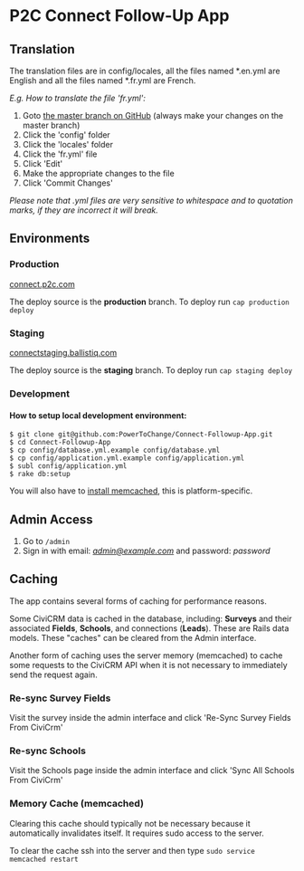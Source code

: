 # P2C Connect Follow-Up App

## Translation

The translation files are in config/locales, all the files named \*.en.yml are English and all the files named \*.fr.yml are French.

*E.g. How to translate the file 'fr.yml':*

1. Goto [the master branch on GitHub](https://github.com/PowerToChange/Connect-Followup-App) (always make your changes on the master branch)
2. Click the 'config' folder
3. Click the 'locales' folder
4. Click the 'fr.yml' file
5. Click 'Edit'
6. Make the appropriate changes to the file
7. Click 'Commit Changes'

*Please note that .yml files are very sensitive to whitespace and to quotation marks, if they are incorrect it will break.*

## Environments

### Production

[connect.p2c.com](https://connect.p2c.com)

The deploy source is the **production** branch. To deploy run `cap production deploy`

### Staging

[connectstaging.ballistiq.com](http://connectstaging.ballistiq.com)

The deploy source is the **staging** branch. To deploy run `cap staging deploy`

### Development

#### How to setup local development environment:

```
$ git clone git@github.com:PowerToChange/Connect-Followup-App.git
$ cd Connect-Followup-App
$ cp config/database.yml.example config/database.yml
$ cp config/application.yml.example config/application.yml
$ subl config/application.yml
$ rake db:setup
```

You will also have to [install memcached](https://google.com/search?q=how+to+install+memcached), this is platform-specific.

## Admin Access

1. Go to `/admin`
2. Sign in with email: *admin@example.com* and password: *password*

## Caching

The app contains several forms of caching for performance reasons.

Some CiviCRM data is cached in the database, including: **Surveys** and their associated **Fields**, **Schools**, and connections (**Leads**). These are Rails data models. These "caches" can be cleared from the Admin interface.

Another form of caching uses the server memory (memcached) to cache some requests to the CiviCRM API when it is not necessary to immediately send the request again.

### Re-sync Survey Fields
Visit the survey inside the admin interface and click 'Re-Sync Survey Fields From CiviCrm'

### Re-sync Schools
Visit the Schools page inside the admin interface and click 'Sync All Schools From CiviCrm'

### Memory Cache (memcached)
Clearing this cache should typically not be necessary because it automatically invalidates itself. It requires sudo access to the server.

To clear the cache ssh into the server and then type `sudo service memcached restart`